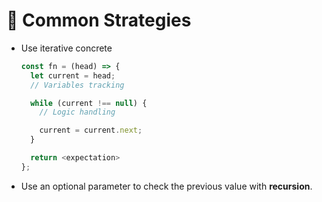 # 🎯 Common Strategies

- Use iterative concrete

  ```javascript
  const fn = (head) => {
    let current = head;
    // Variables tracking

    while (current !== null) {
      // Logic handling

      current = current.next;
    }

    return <expectation>
  };
  ```

- Use an optional parameter to check the previous value with **recursion**.
